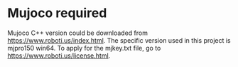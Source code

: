 # Mujoco required
Mujoco C++ version could be downloaded from https://www.roboti.us/index.html. The specific version used in this project is mjpro150 win64.
To apply for the mjkey.txt file, go to https://www.roboti.us/license.html.
